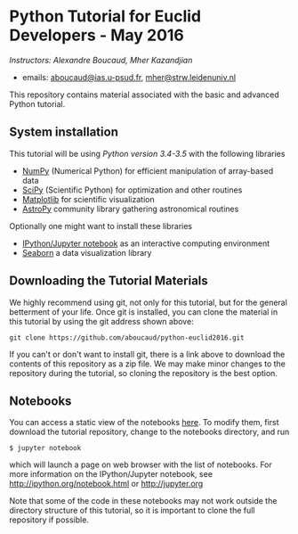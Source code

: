 # Python Tutorial for Euclid Developers - May 2016

*Instructors: Alexandre Boucaud, Mher Kazandjian*

- emails: <aboucaud@ias.u-psud.fr>, <mher@strw.leidenuniv.nl>

This repository contains material associated with the basic and advanced Python tutorial.

## System installation

This tutorial will be using *Python version 3.4-3.5* with the following libraries

- [NumPy](http://numpy.org) (Numerical Python) for efficient manipulation of array-based data
- [SciPy](http://scipy.org) (Scientific Python) for optimization and other routines
- [Matplotlib](http://matplotlib.org) for scientific visualization
- [AstroPy](http://www.astropy.org) community library gathering astronomical routines

Optionally one might want to install these libraries

- [IPython/Jupyter notebook](http://jupyter.org) as an interactive computing environment
- [Seaborn](http://stanford.edu/~mwaskom/software/seaborn/index.html) a data visualization library

## Downloading the Tutorial Materials

We highly recommend using git, not only for this tutorial, but for the
general betterment of your life.  Once git is installed, you can clone the
material in this tutorial by using the git address shown above:

    git clone https://github.com/aboucaud/python-euclid2016.git

If you can't or don't want to install git, there is a link above to download
the contents of this repository as a zip file.  We may make minor changes to
the repository during the tutorial, so cloning the repository is the best option.


## Notebooks

You can access a static view of the notebooks [here](https://github.com/aboucaud/python-euclid2016/blob/master/Index.ipynb).
To modify them, first download the tutorial repository, change to the notebooks directory, and run
```
$ jupyter notebook
```
which will launch a page on web browser with the list of notebooks.
For more information on the IPython/Jupyter notebook,
see http://ipython.org/notebook.html or http://jupyter.org

Note that some of the code in these notebooks may not work outside the
directory structure of this tutorial, so it is important to clone the full
repository if possible.

